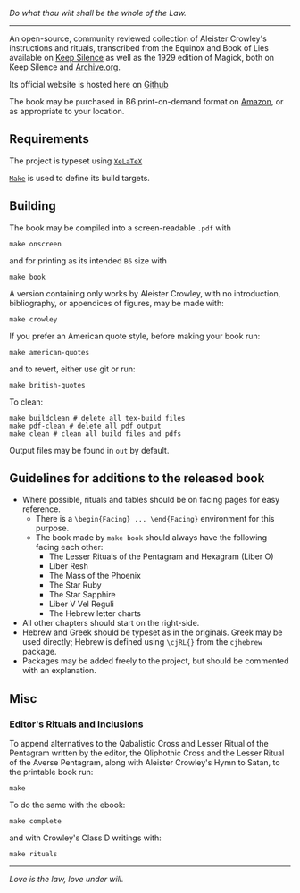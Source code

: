 _Do what thou wilt shall be the whole of the Law._

---

An open-source, community reviewed collection of Aleister Crowley's instructions and rituals, transcribed from the Equinox and Book of Lies available on [Keep Silence](https://keepsilence.org/the-equinox/) as well as the 1929 edition of Magick, both on Keep Silence and [Archive.org](https://archive.org/details/b29825064).

Its official website is hosted here on [Github](https://invokeoften.github.io/book/)

The book may be purchased in B6 print-on-demand format on [Amazon](https://www.amazon.com/gp/product/1777528208),
or as appropriate to your location.

## Requirements

The project is typeset using [`XeLaTeX`](https://tug.org/xetex/)

[`Make`](https://www.gnu.org/software/make/) is used to define its build targets.

## Building

The book may be compiled into a screen-readable `.pdf` with

```
make onscreen
```

and for printing as its intended `B6` size with

```
make book
```

A version containing only works by Aleister Crowley, with no introduction, bibliography, or appendices of figures, may be made with:

```
make crowley
```
If you prefer an American quote style, before making your book run:

```
make american-quotes
```

and to revert, either use git or run:

```
make british-quotes
```

To clean:

```
make buildclean # delete all tex-build files
make pdf-clean # delete all pdf output
make clean # clean all build files and pdfs
```

Output files may be found in `out` by default.

## Guidelines for additions to the released book

- Where possible, rituals and tables should be on facing pages for easy reference. 
  - There is a `\begin{Facing} ... \end{Facing}` environment for this purpose.
  - The book made by `make book` should always have the following facing each other:
    - The Lesser Rituals of the Pentagram and Hexagram (Liber O)
    - Liber Resh
    - The Mass of the Phoenix
    - The Star Ruby
    - The Star Sapphire
    - Liber V Vel Reguli
    - The Hebrew letter charts
- All other chapters should start on the right-side. 
- Hebrew and Greek should be typeset as in the originals. Greek may be used directly; Hebrew is defined using `\cjRL{}` from the `cjhebrew` package.
- Packages may be added freely to the project, but should be commented with an explanation.

## Misc

### Editor's Rituals and Inclusions

To append alternatives to the Qabalistic Cross and Lesser Ritual of the Pentagram written by the editor, the Qliphothic Cross and the Lesser Ritual of the Averse Pentagram, along with Aleister Crowley's Hymn to Satan, to the printable book run:

```
make 
```

To do the same with the ebook:

```
make complete
```

and with Crowley's Class D writings with:

```
make rituals
```

---

_Love is the law, love under will._

